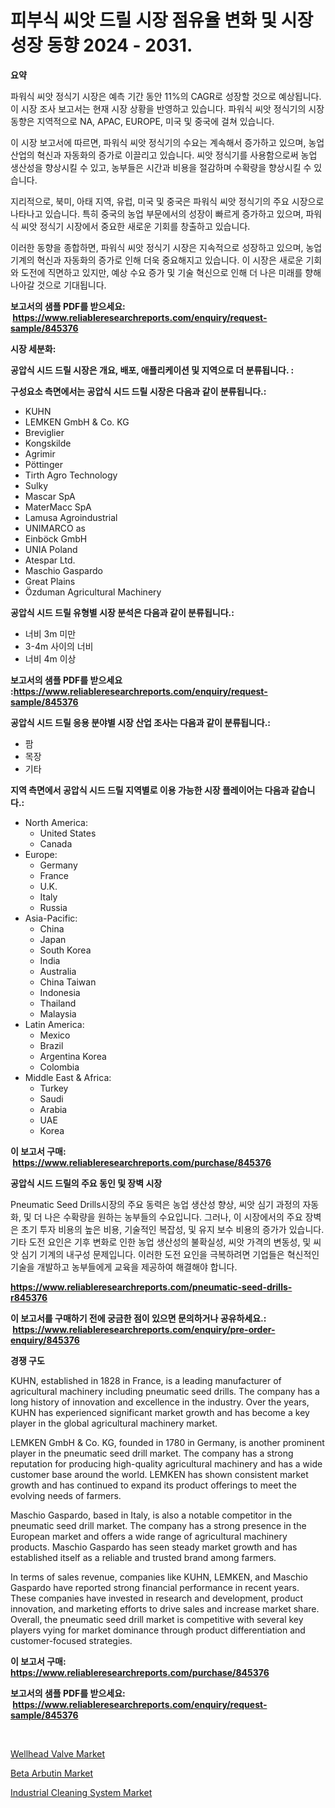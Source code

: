 <p><h1>피부식 씨앗 드릴 시장 점유율 변화 및 시장 성장 동향 2024 - 2031.</h1></p><p><strong>요약</strong></p>
<p><p>파워식 씨앗 정식기 시장은 예측 기간 동안 11%의 CAGR로 성장할 것으로 예상됩니다. 이 시장 조사 보고서는 현재 시장 상황을 반영하고 있습니다. 파워식 씨앗 정식기의 시장 동향은 지역적으로 NA, APAC, EUROPE, 미국 및 중국에 걸쳐 있습니다. </p><p>이 시장 보고서에 따르면, 파워식 씨앗 정식기의 수요는 계속해서 증가하고 있으며, 농업 산업의 혁신과 자동화의 증가로 이끌리고 있습니다. 씨앗 정식기를 사용함으로써 농업 생산성을 향상시킬 수 있고, 농부들은 시간과 비용을 절감하며 수확량을 향상시킬 수 있습니다.</p><p>지리적으로, 북미, 아태 지역, 유럽, 미국 및 중국은 파워식 씨앗 정식기의 주요 시장으로 나타나고 있습니다. 특히 중국의 농업 부문에서의 성장이 빠르게 증가하고 있으며, 파워식 씨앗 정식기 시장에서 중요한 새로운 기회를 창출하고 있습니다.</p><p>이러한 동향을 종합하면, 파워식 씨앗 정식기 시장은 지속적으로 성장하고 있으며, 농업기계의 혁신과 자동화의 증가로 인해 더욱 중요해지고 있습니다. 이 시장은 새로운 기회와 도전에 직면하고 있지만, 예상 수요 증가 및 기술 혁신으로 인해 더 나은 미래를 향해 나아갈 것으로 기대됩니다.</p></p>
<p><strong>보고서의 샘플 PDF를 받으세요: &nbsp;<a href="https://www.reliableresearchreports.com/enquiry/request-sample/845376">https://www.reliableresearchreports.com/enquiry/request-sample/845376</a></strong></p>
<p><strong>시장 세분화:</strong></p>
<p><strong> 공압식 시드 드릴 시장은 개요, 배포, 애플리케이션 및 지역으로 더 분류됩니다. :</strong></p>
<p><strong>구성요소 측면에서는 공압식 시드 드릴 시장은 다음과 같이 분류됩니다.:</strong></p>
<p><ul><li>KUHN</li><li>LEMKEN GmbH & Co. KG</li><li>Breviglier</li><li>Kongskilde</li><li>Agrimir</li><li>Pöttinger</li><li>Tirth Agro Technology</li><li>Sulky</li><li>Mascar SpA</li><li>MaterMacc SpA</li><li>Lamusa Agroindustrial</li><li>UNIMARCO as</li><li>Einböck GmbH</li><li>UNIA Poland</li><li>Atespar Ltd.</li><li>Maschio Gaspardo</li><li>Great Plains</li><li>Özduman Agricultural Machinery</li></ul></p>
<p><strong> 공압식 시드 드릴 유형별 시장 분석은 다음과 같이 분류됩니다.:</strong></p>
<p><ul><li>너비 3m 미만</li><li>3-4m 사이의 너비</li><li>너비 4m 이상</li></ul></p>
<p><strong>보고서의 샘플 PDF를 받으세요 :<a href="https://www.reliableresearchreports.com/enquiry/request-sample/845376">https://www.reliableresearchreports.com/enquiry/request-sample/845376</a></strong></p>
<p><strong> 공압식 시드 드릴 응용 분야별 시장 산업 조사는 다음과 같이 분류됩니다.:</strong></p>
<p><ul><li>팜</li><li>목장</li><li>기타</li></ul></p>
<p><strong>지역 측면에서 공압식 시드 드릴 지역별로 이용 가능한 시장 플레이어는 다음과 같습니다.:</strong></p>
<p><ul>
    <li>
        North America:
        <ul>
            <li>United States</li>
            <li>Canada</li>
        </ul>
    </li>
    <li>
        Europe:
        <ul>
            <li>Germany</li>
            <li>France</li>
            <li>U.K.</li>
            <li>Italy</li>
            <li>Russia</li>
        </ul>
    </li>
    <li>
        Asia-Pacific:
        <ul>
            <li>China</li>
            <li>Japan</li>
            <li>South Korea</li>
            <li>India</li>
            <li>Australia</li>
            <li>China Taiwan</li>
            <li>Indonesia</li>
            <li>Thailand</li>
            <li>Malaysia</li>
        </ul>
    </li>
    <li>
        Latin America:
        <ul>
            <li>Mexico</li>
            <li>Brazil</li>
            <li>Argentina Korea</li>
            <li>Colombia</li>
        </ul>
    </li>
    <li>
        Middle East & Africa:
        <ul>
            <li>Turkey</li>
            <li>Saudi</li>
            <li>Arabia</li>
            <li>UAE</li>
            <li>Korea</li>
        </ul>
    </li>
    </ul></p>
<p><strong>이 보고서 구매: &nbsp;<a href="https://www.reliableresearchreports.com/purchase/845376">https://www.reliableresearchreports.com/purchase/845376</a></strong></p>
<p><strong>공압식 시드 드릴의 주요 동인 및 장벽 시장</strong></p>
<p><p>Pneumatic Seed Drills시장의 주요 동력은 농업 생산성 향상, 씨앗 심기 과정의 자동화, 및 더 나은 수확량을 원하는 농부들의 수요입니다. 그러나, 이 시장에서의 주요 장벽은 초기 투자 비용의 높은 비용, 기술적인 복잡성, 및 유지 보수 비용의 증가가 있습니다. 기타 도전 요인은 기후 변화로 인한 농업 생산성의 불확실성, 씨앗 가격의 변동성, 및 씨앗 심기 기계의 내구성 문제입니다. 이러한 도전 요인을 극복하려면 기업들은 혁신적인 기술을 개발하고 농부들에게 교육을 제공하여 해결해야 합니다.</p></p>
<p><strong><a href="https://www.reliableresearchreports.com/pneumatic-seed-drills-r845376">https://www.reliableresearchreports.com/pneumatic-seed-drills-r845376</a></strong></p>
<p><strong>이 보고서를 구매하기 전에 궁금한 점이 있으면 문의하거나 공유하세요.: &nbsp;<a href="https://www.reliableresearchreports.com/enquiry/pre-order-enquiry/845376">https://www.reliableresearchreports.com/enquiry/pre-order-enquiry/845376</a></strong></p>
<p><strong>경쟁 구도</strong></p>
<p><p>KUHN, established in 1828 in France, is a leading manufacturer of agricultural machinery including pneumatic seed drills. The company has a long history of innovation and excellence in the industry. Over the years, KUHN has experienced significant market growth and has become a key player in the global agricultural machinery market.</p><p>LEMKEN GmbH & Co. KG, founded in 1780 in Germany, is another prominent player in the pneumatic seed drill market. The company has a strong reputation for producing high-quality agricultural machinery and has a wide customer base around the world. LEMKEN has shown consistent market growth and has continued to expand its product offerings to meet the evolving needs of farmers.</p><p>Maschio Gaspardo, based in Italy, is also a notable competitor in the pneumatic seed drill market. The company has a strong presence in the European market and offers a wide range of agricultural machinery products. Maschio Gaspardo has seen steady market growth and has established itself as a reliable and trusted brand among farmers.</p><p>In terms of sales revenue, companies like KUHN, LEMKEN, and Maschio Gaspardo have reported strong financial performance in recent years. These companies have invested in research and development, product innovation, and marketing efforts to drive sales and increase market share. Overall, the pneumatic seed drill market is competitive with several key players vying for market dominance through product differentiation and customer-focused strategies.</p></p>
<p><strong>이 보고서 구매: &nbsp; <a href="https://www.reliableresearchreports.com/purchase/845376">https://www.reliableresearchreports.com/purchase/845376</a></strong></p>
<p><strong>보고서의 샘플 PDF를 받으세요: &nbsp;<a href="https://www.reliableresearchreports.com/enquiry/request-sample/845376">https://www.reliableresearchreports.com/enquiry/request-sample/845376</a></strong><strong></strong></p>
<p>&nbsp;</p>
<p><p><a href="https://github.com/CliffMedina6/Market-Research-Report-List-4/blob/main/wellhead-valve-market.md">Wellhead Valve Market</a></p><p><a href="https://eight-handstand-8fb.notion.site/Beta-Arbutin-Market-Offers-Provide-Insightful-Data-for-the-Time-Period-from-2024-to-2031-and-also-Pr-f20b364f22a641f48f12deea9cda544c">Beta Arbutin Market</a></p><p><a href="https://view.publitas.com/reportprime-1/industrial-cleaning-system-market-size-and-examines-its-market-scope-with-a-primary-focus-on-growth-opportunities-and-forecasted-trends-spanning-from-2024-to-2031/">Industrial Cleaning System Market</a></p></p>